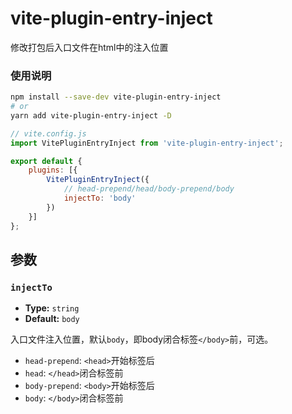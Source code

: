 # vite-plugin-entry-inject

修改打包后入口文件在html中的注入位置

### 使用说明
```sh
npm install --save-dev vite-plugin-entry-inject
# or
yarn add vite-plugin-entry-inject -D
```

```js
// vite.config.js
import VitePluginEntryInject from 'vite-plugin-entry-inject';

export default {
    plugins: [{
        VitePluginEntryInject({
            // head-prepend/head/body-prepend/body
            injectTo: 'body'
        })
    }]
};
```

## 参数

### `injectTo`

- **Type:** `string`
- **Default:** `body`

入口文件注入位置，默认`body`，即body闭合标签`</body>`前，可选。

* `head-prepend`: `<head>`开始标签后
* `head`: `</head>`闭合标签前
* `body-prepend`: `<body>`开始标签后
* `body`: `</body>`闭合标签前
